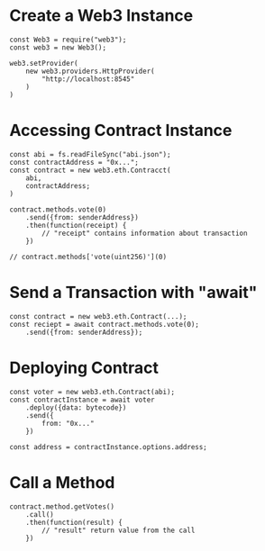 # Create a Web3 Instance

```
const Web3 = require("web3");
const web3 = new Web3();

web3.setProvider(
    new web3.providers.HttpProvider(
        "http://localhost:8545"
    )
)
```

# Accessing Contract Instance

```
const abi = fs.readFileSync("abi.json");
const contractAddress = "0x...";
const contract = new web3.eth.Contracct(
    abi,
    contractAddress;
)

contract.methods.vote(0)
    .send({from: senderAddress})
    .then(function(receipt) {
        // "receipt" contains information about transaction
    })

// contract.methods['vote(uint256)'](0)
```

# Send a Transaction with "await"

```
const contract = new web3.eth.Contract(...);
const reciept = await contract.methods.vote(0);
    .send({from: senderAddress});
```

# Deploying Contract

```
const voter = new web3.eth.Contract(abi);
const contractInstance = await voter
    .deploy({data: bytecode})
    .send({
        from: "0x..."
    })

const address = contractInstance.options.address;
```

# Call a Method

```
contract.method.getVotes()
    .call()
    .then(function(result) {
        // "result" return value from the call
    })
```
